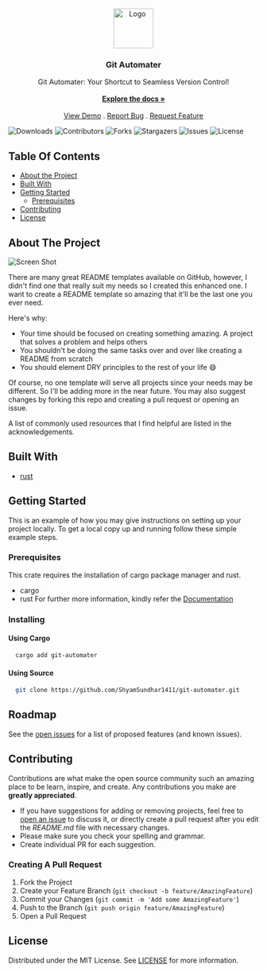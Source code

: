 <br/>
<p align="center">
  <a href="https://github.com/ShyamSundhar1411/git-automater">
    <img src="https://git-scm.com/images/logos/downloads/Git-Icon-1788C.png" alt="Logo" width="80" height="80">
  </a>

  <h3 align="center">Git Automater</h3>

  <p align="center">
    Git Automater: Your Shortcut to Seamless Version Control!
    <br/>
    <br/>
    <a href="https://github.com/ShyamSundhar1411/git-automater"><strong>Explore the docs »</strong></a>
    <br/>
    <br/>
    <a href="https://github.com/ShyamSundhar1411/git-automater">View Demo</a>
    .
    <a href="https://github.com/ShyamSundhar1411/git-automater/issues">Report Bug</a>
    .
    <a href="https://github.com/ShyamSundhar1411/git-automater/issues">Request Feature</a>
  </p>
</p>

![Downloads](https://img.shields.io/github/downloads/ShyamSundhar1411/git-automater/total) ![Contributors](https://img.shields.io/github/contributors/ShyamSundhar1411/git-automater?color=dark-green) ![Forks](https://img.shields.io/github/forks/ShyamSundhar1411/git-automater?style=social) ![Stargazers](https://img.shields.io/github/stars/ShyamSundhar1411/git-automater?style=social) ![Issues](https://img.shields.io/github/issues/ShyamSundhar1411/git-automater) ![License](https://img.shields.io/github/license/ShyamSundhar1411/git-automater) 

## Table Of Contents

* [About the Project](#about-the-project)
* [Built With](#built-with)
* [Getting Started](#getting-started)
  * [Prerequisites](#prerequisites)
* [Contributing](#contributing)
* [License](#license)

## About The Project

![Screen Shot](images/screenshot.png)

There are many great README templates available on GitHub, however, I didn't find one that really suit my needs so I created this enhanced one. I want to create a README template so amazing that it'll be the last one you ever need.

Here's why:

* Your time should be focused on creating something amazing. A project that solves a problem and helps others
* You shouldn't be doing the same tasks over and over like creating a README from scratch
* You should element DRY principles to the rest of your life :smile:

Of course, no one template will serve all projects since your needs may be different. So I'll be adding more in the near future. You may also suggest changes by forking this repo and creating a pull request or opening an issue.

A list of commonly used resources that I find helpful are listed in the acknowledgements.

## Built With
* [rust](https://www.rust-lang.org/)

## Getting Started

This is an example of how you may give instructions on setting up your project locally.
To get a local copy up and running follow these simple example steps.

### Prerequisites

This crate requires the installation of cargo package manager and rust.

* cargo
* rust
For further more information, kindly refer the [Documentation](https://www.rust-lang.org/tools/install)

### Installing

#### Using Cargo

```bash
  cargo add git-automater
```

#### Using Source

```bash
  git clone https://github.com/ShyamSundhar1411/git-automater.git
```
## Roadmap

See the [open issues](https://github.com/ShyamSundhar1411/git-automater/issues) for a list of proposed features (and known issues).

## Contributing

Contributions are what make the open source community such an amazing place to be learn, inspire, and create. Any contributions you make are **greatly appreciated**.
* If you have suggestions for adding or removing projects, feel free to [open an issue](https://github.com/ShyamSundhar1411/git-automater/issues/new) to discuss it, or directly create a pull request after you edit the *README.md* file with necessary changes.
* Please make sure you check your spelling and grammar.
* Create individual PR for each suggestion.

### Creating A Pull Request

1. Fork the Project
2. Create your Feature Branch (`git checkout -b feature/AmazingFeature`)
3. Commit your Changes (`git commit -m 'Add some AmazingFeature'`)
4. Push to the Branch (`git push origin feature/AmazingFeature`)
5. Open a Pull Request

## License

Distributed under the MIT License. See [LICENSE](https://github.com/ShyamSundhar1411/git-automater/blob/master/LICENSE) for more information.
